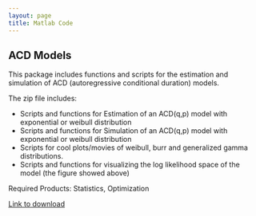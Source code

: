 ```yaml
---
layout: page
title: Matlab Code
---
```


## ACD Models

This package includes functions and scripts for the estimation and simulation of ACD (autoregressive conditional duration) models. 
  
The zip file includes: 
  
- Scripts and functions for Estimation of an ACD(q,p) model with exponential or weibull distribution 
- Scripts and functions for Simulation of an ACD(q,p) model with exponential or weibull distribution 
- Scripts for cool plots/movies of weibull, burr and generalized gamma distributions. 
- Scripts and functions for visualizing the log likelihood space of the model (the figure showed above) 

Required Products: Statistics, Optimization

[Link to download](/content/matlab/ACD_Models_FEX.zip)
